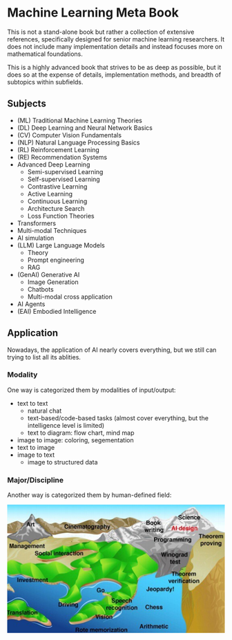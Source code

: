 # Machine Learning Meta Book


This is not a stand-alone book but rather a collection of extensive references, specifically designed for senior machine learning researchers.
It does not include many implementation details and instead focuses more on mathematical foundations.

This is a highly advanced book that strives to be as deep as possible, but it does so at the expense of details, implementation methods, and breadth of subtopics within subfields.

## Subjects

- (ML) Traditional Machine Learning Theories
- (DL) Deep Learning and Neural Network Basics
- (CV) Computer Vision Fundamentals
- (NLP) Natural Language Processing Basics
- (RL) Reinforcement Learning
- (RE) Recommendation Systems
- Advanced Deep Learning
    - Semi-supervised Learning
    - Self-supervised Learning
    - Contrastive Learning
    - Active Learning
    - Continuous Learning
    - Architecture Search
    - Loss Function Theories
- Transformers
- Multi-modal Techniques
- AI simulation
- (LLM) Large Language Models
  - Theory
  - Prompt engineering
  - RAG
- (GenAI) Generative AI
    - Image Generation
    - Chatbots
    - Multi-modal cross application
- AI Agents
- (EAI) Embodied Intelligence

## Application
Nowadays, the application of AI nearly covers everything, but we still can trying to list
all its ablities.

### Modality
One way is categorized them by modalities of input/output:
- text to text
    - natural chat
    - text-based/code-based tasks (almost cover everything, but the intelligence level is limited)
    - text to diagram: flow chart, mind map
- image to image: coloring, segementation
- text to image
- image to text
  - image to structured data

### Major/Discipline
Another way is categorized them by human-defined field:

![AI applications](./images/ai_applications.jpeg)

